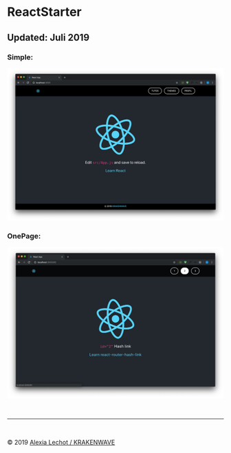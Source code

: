 # ReactStarter 
## Updated: Juli 2019


### Simple:
![Preview](./Simple/preview.png)

### OnePage:
![Preview](./OnePage/preview2.png)


<br><hr><br>

&copy; 2019 [Alexia Lechot / KRAKENWAVE](https://krakenwave.ch)
